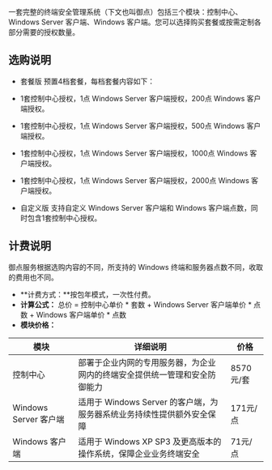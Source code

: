 一套完整的终端安全管理系统（下文也叫御点）包括三个模块：控制中心、Windows Server 客户端、Windows 客户端。您可以选择购买套餐或按需定制各部分需要的授权数量。
## 选购说明
- 套餐版
预置4档套餐，每档套餐内容如下：
 - 1套控制中心授权，1点 Windows Server 客户端授权，200点 Windows 客户端授权。
 - 1套控制中心授权，1点 Windows Server 客户端授权，500点 Windows 客户端授权。
 - 1套控制中心授权，1点 Windows Server 客户端授权，1000点 Windows 客户端授权。
 - 1套控制中心授权，1点 Windows Server 客户端授权，2000点 Windows 客户端授权。

- 自定义版
支持自定义 Windows Server 客户端和 Windows 客户端点数，同时包含1套控制中心授权。

## 计费说明
御点服务根据选购内容的不同，所支持的 Windows 终端和服务器点数不同，收取的费用也不同。
- **计费方式：**按包年模式，一次性付费。
- **计算公式：** 总价 = 控制中心单价 \* 套数 + Windows Server 客户端单价 \* 点数 + Windows 客户端单价 \* 点数
- **模块价格：**

| 模块                | 详细说明                                     | 价格        |
| ----------------- | ---------------------------------------- | --------- |
| 控制中心              | 部署于企业内网的专用服务器，为企业网内的终端安全提供统一管理和安全防御能力      | 8570元/套 |
| Windows Server 客户端 | 适用于 Windows Server 的客户端，为服务器系统业务持续性提供额外安全保障 | 171元/点  |
| Windows 客户端        | 适用于 Windows XP SP3 及更高版本的操作系统，保障企业业务终端安全     | 71元/点  |

